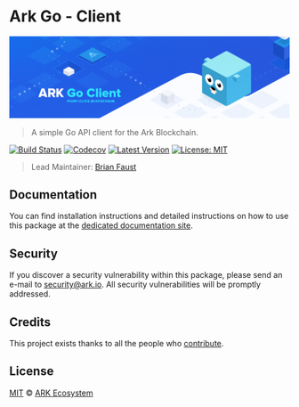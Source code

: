 # Ark Go - Client

<p align="center">
	<img src="https://github.com/ArkEcosystem/go-client/blob/master/banner.png" />
</p>

> A simple Go API client for the Ark Blockchain.

[![Build Status](https://badgen.now.sh/circleci/github/ArkEcosystem/go-client)](https://circleci.com/gh/ArkEcosystem/go-client)
[![Codecov](https://badgen.now.sh/codecov/c/github/arkecosystem/go-client)](https://codecov.io/gh/arkecosystem/go-client)
[![Latest Version](https://badgen.now.sh/github/release/ArkEcosystem/go-client)](https://github.com/ArkEcosystem/go-client/releases)
[![License: MIT](https://badgen.now.sh/badge/license/MIT/green)](https://opensource.org/licenses/MIT)

> Lead Maintainer: [Brian Faust](https://github.com/faustbrian)

## Documentation

You can find installation instructions and detailed instructions on how to use this package at the [dedicated documentation site](https://docs.ark.io/sdk/clients/usage.html).

## Security

If you discover a security vulnerability within this package, please send an e-mail to security@ark.io. All security vulnerabilities will be promptly addressed.

## Credits

This project exists thanks to all the people who [contribute](../../contributors).

## License

[MIT](LICENSE) © [ARK Ecosystem](https://ark.io)
